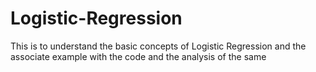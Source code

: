 # Logistic-Regression
This is to understand the basic concepts of Logistic Regression and the associate example with the code and the analysis of the same
